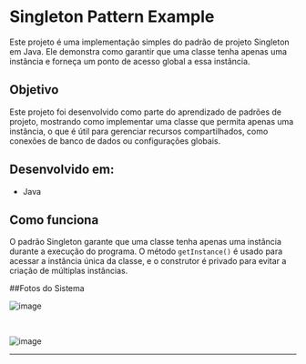 # Singleton Pattern Example

Este projeto é uma implementação simples do padrão de projeto Singleton em Java. Ele demonstra como garantir que uma classe tenha apenas uma instância e forneça um ponto de acesso global a essa instância.

## Objetivo

Este projeto foi desenvolvido como parte do aprendizado de padrões de projeto, mostrando como implementar uma classe que permita apenas uma instância, o que é útil para gerenciar recursos compartilhados, como conexões de banco de dados ou configurações globais.

## Desenvolvido em:

* Java

## Como funciona

O padrão Singleton garante que uma classe tenha apenas uma instância durante a execução do programa. O método `getInstance()` é usado para acessar a instância única da classe, e o construtor é privado para evitar a criação de múltiplas instâncias.

##Fotos do Sistema

![image](https://github.com/user-attachments/assets/a15ca6db-1154-4080-a1c8-2ddd92a704cc)

<br>

![image](https://github.com/user-attachments/assets/9f734237-ec62-44bc-97a5-165e60f685e7)

<hr>


